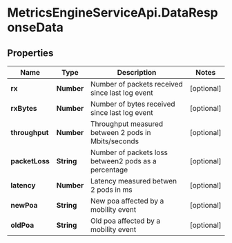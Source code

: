 # MetricsEngineServiceApi.DataResponseData

## Properties
Name | Type | Description | Notes
------------ | ------------- | ------------- | -------------
**rx** | **Number** | Number of packets received since last log event | [optional] 
**rxBytes** | **Number** | Number of bytes received since last log event | [optional] 
**throughput** | **Number** | Throughput measured between 2 pods in Mbits/seconds | [optional] 
**packetLoss** | **String** | Number of packets loss between2 pods as a percentage | [optional] 
**latency** | **Number** | Latency measured betwen 2 pods in ms | [optional] 
**newPoa** | **String** | New poa affected by a mobility event | [optional] 
**oldPoa** | **String** | Old poa affected by a mobility event | [optional] 


